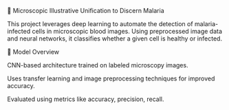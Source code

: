 🦠 Microscopic Illustrative Unification to Discern Malaria

This project leverages deep learning to automate the detection of malaria-infected cells in microscopic blood images. Using preprocessed image data and neural networks, it classifies whether a given cell is healthy or infected.

🧠 Model Overview

CNN-based architecture trained on labeled microscopy images.

Uses transfer learning and image preprocessing techniques for improved accuracy.

Evaluated using metrics like accuracy, precision, recall.
